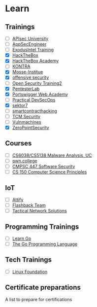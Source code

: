# Learn

## Trainings

- [ ] [APIsec University](https://www.apisecuniversity.com/)
- [ ] [AppSecEngineer](https://www.appsecengineer.com/)
- [ ] [ExodusIntel Training](https://exodusintel.com/training.html)
- [x] [HackTheBox](https://www.hackthebox.eu/)
- [x] [HackTheBox Academy](https://academy.hackthebox.com/)
- [ ] [KONTRA](https://application.security/)
- [x] [Mosse-Institue](https://www.mosse-institute.com)
- [x] [offensive security](https://portal.offensive-security.com/)
- [ ] [Open Security Training2](https://p.ost2.fyi/)
- [x] [PentesterLab](https://pentesterlab.com/)
- [x] [Portswigger Web Academy](https://portswigger.net/web-security)
- [ ] [Practical DevSecOps](https://www.practical-devsecops.com/)
- [x] [sektor7](https://institute.sektor7.net/)
- [ ] [smartcontracthacking](https://smartcontractshacking.com/)
- [ ] [TCM Security](https://academy.tcm-sec.com/courses)
- [ ] [Vulnmachines](https://www.vulnmachines.com/)
- [x] [ZeroPointSecurity](https://training.zeropointsecurity.co.uk/)

## Courses

- [ ] [CS6038/CS5138 Malware Analysis, UC](https://class.malware.re/)
- [ ] [pwn.college](https://pwn.college/)
- [ ] [CMPSC 447 Software Security](https://www.cse.psu.edu/~gxt29/teaching/cs447s19/index.html)
- [ ] [CS 150 Computer Science Principles](https://www.cs.drexel.edu/~jpopyack/Courses/CSP/Fa21/index.html	)

## IoT

- [ ] [Attify](https://www.attify-store.com/collections/training)
- [ ] [Flashback Team](https://www.flashback.sh/training)
- [ ] [Tactical Network Solutions](https://www.tacnetsol.com/)

## Programming Trainings

- [ ] [Learn Go](https://quii.gitbook.io/learn-go-with-tests/)
- [ ] [The Go Programming Language](https://go.dev/)

## Tech Trainings

- [ ] [Linux Foundation](https://training.linuxfoundation.org/certification-catalog/)

## Certificate preparations
A list to prepare for certifications